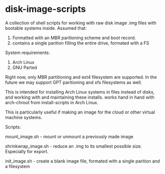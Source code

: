 # disk-image-scripts
A collection of shell scripts for working with raw disk image .img files with
bootable systems inside. Assumed that:
1. Formatted with an MBR paritioning scheme and boot record.
2. contains a single parition filling the entire drive, formated with a FS

System requirements:
1. Arch Linux
2. GNU Parted

Right now, only MBR partitioning and ext4 filesystem are supported. In the
future we may support GPT paritioning and xfs filesystems as well.

This is intended for installing Arch Linux systems in files instead of disks,
and working with and maintaining these installs. works hand in hand with
arch-chroot from install-scripts in Arch Linux.

This is particularly useful if making an image for the cloud or other virtual
machine systems.

Scripts:

mount_image.sh - mount or unmount a previously made image

shrinkwrap_image.sh - reduce an .img to its smallest possible size. Especially
for export.

init_image.sh - create a blank image file, formated with a single parition and a
filesystem
